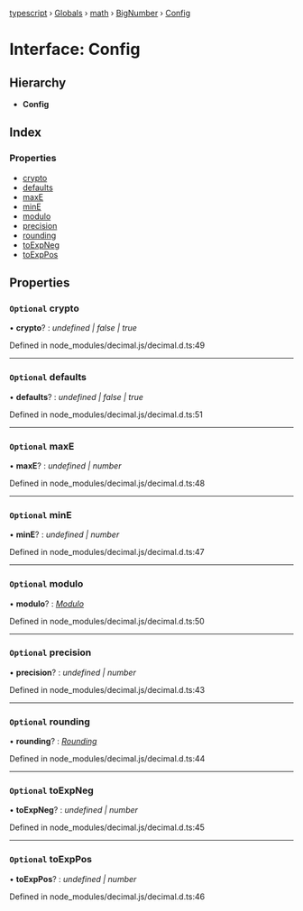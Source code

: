 [typescript](../README.md) › [Globals](../globals.md) › [math](../modules/math.md) › [BigNumber](math.bignumber.md) › [Config](math.bignumber.config.md)

# Interface: Config

## Hierarchy

* **Config**

## Index

### Properties

* [crypto](math.bignumber.config.md#optional-crypto)
* [defaults](math.bignumber.config.md#optional-defaults)
* [maxE](math.bignumber.config.md#optional-maxe)
* [minE](math.bignumber.config.md#optional-mine)
* [modulo](math.bignumber.config.md#optional-modulo)
* [precision](math.bignumber.config.md#optional-precision)
* [rounding](math.bignumber.config.md#optional-rounding)
* [toExpNeg](math.bignumber.config.md#optional-toexpneg)
* [toExpPos](math.bignumber.config.md#optional-toexppos)

## Properties

### `Optional` crypto

• **crypto**? : *undefined | false | true*

Defined in node_modules/decimal.js/decimal.d.ts:49

___

### `Optional` defaults

• **defaults**? : *undefined | false | true*

Defined in node_modules/decimal.js/decimal.d.ts:51

___

### `Optional` maxE

• **maxE**? : *undefined | number*

Defined in node_modules/decimal.js/decimal.d.ts:48

___

### `Optional` minE

• **minE**? : *undefined | number*

Defined in node_modules/decimal.js/decimal.d.ts:47

___

### `Optional` modulo

• **modulo**? : *[Modulo](math.bignumber.md#modulo)*

Defined in node_modules/decimal.js/decimal.d.ts:50

___

### `Optional` precision

• **precision**? : *undefined | number*

Defined in node_modules/decimal.js/decimal.d.ts:43

___

### `Optional` rounding

• **rounding**? : *[Rounding](math.bignumber.md#rounding)*

Defined in node_modules/decimal.js/decimal.d.ts:44

___

### `Optional` toExpNeg

• **toExpNeg**? : *undefined | number*

Defined in node_modules/decimal.js/decimal.d.ts:45

___

### `Optional` toExpPos

• **toExpPos**? : *undefined | number*

Defined in node_modules/decimal.js/decimal.d.ts:46
